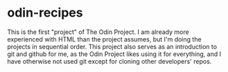 # odin-recipes
This is the first "project" of The Odin Project. I am already more experienced with HTML than the project assumes, but I'm doing the projects in sequential order. This project also serves as an introduction to git and github for me, as the Odin Project likes using it for everything, and I have otherwise not used git except for cloning other developers' repos.